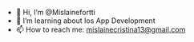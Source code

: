 - 👋 Hi, I’m @Mislainefortti
- 👀 I’m learning about  Ios App Development
- 📫 How to reach me: mislainecristina13@gmail.com

<!---
Mislainefortti/Mislainefortti is a ✨ special ✨ repository because its `README.md` (this file) appears on your GitHub profile.
You can click the Preview link to take a look at your changes.
--->

